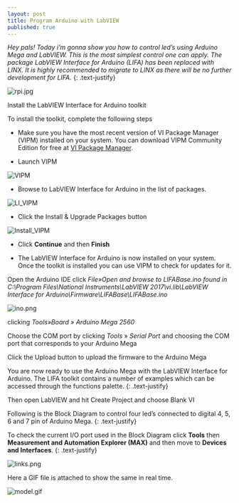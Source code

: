 ```yaml
---
layout: post
title: Program Arduino with LabVIEW
published: true
---
```

_Hey pals! Today i’m gonna show you how to control led’s using Arduino Mega and LabVIEW. This is the most simplest control one can apply. The package LabVIEW Interface for Arduino (LIFA) has been replaced with LINX. It is highly recommended to migrate to LINX as there will be no further development for LIFA._
{: .text-justify}


![rpi.jpg](https://lh5.googleusercontent.com/rMrwiIUCbjJDHjX-SuourIGFDhv0_ELL3-zuwPNcch_FQ1raL02kk6t1JC4OG_bco_4=w2400)
<!--more-->


Install the LabVIEW Interface for Arduino toolkit

To install the toolkit, complete the following steps

- Make sure you have the most recent version of VI Package Manager (VIPM) installed on your system. You can download VIPM Community Edition for free at [VI Package Manager](https://www.vipm.io/).

- Launch VIPM


![VIPM](https://lh3.googleusercontent.com/xm5IQE8QzrlL2vqQAUnmZXbRK16rCgzgSGclK4lEozd1qqo2EgTK6pKU-J4Gg1IrfTY=w2400)


- Browse to LabVIEW Interface for Arduino in the list of packages.


![LI_VIPM](https://lh5.googleusercontent.com/vQuuxm2VOQH_mqdjTJd-Gaxt6O6gZQ2M5rrvABGoncpidgamMK0sIdyc9aBpM1i-ejA=w2400)


- Click the Install & Upgrade Packages button


![Install_VIPM](https://lh3.googleusercontent.com/ZWm6wSTdIflRE2_4lFCdIv1mh_D-PQA1wOB7m33OOXUohSL9hbtq3xC0_2G9X0L5uMo=w2400)


- Click **Continue** and then **Finish**

- The LabVIEW Interface for Arduino is now installed on your system. Once the toolkit is installed you can use VIPM to check for updates for it.

Open the Arduino IDE click 
_File»Open and browse to LIFABase.ino found in C:\Program Files\National Instruments\LabVIEW 2017\vi.lib\LabVIEW Interface for Arduino\Firmware\LIFABase\LIFABase.ino_


![ino.png](https://lh5.googleusercontent.com/7hGPMKuMzqjFj_97_fjogWabfOB58EHUeLE0PSvdQpiDckOTNZR_cr_MEk1EkfR0enQ=w2400)


clicking _Tools»Board » Arduino Mega 2560_

Choose the COM port by clicking _Tools_ » _Serial Port_ and choosing the COM port that corresponds to your Arduino Mega

Click the Upload button to upload the firmware to the Arduino Mega

You are now ready to use the Arduino Mega with the LabVIEW Interface for Arduino. The LIFA toolkit contains a number of examples which can be accessed through the functions palette.
{: .text-justify}

Then open LabVIEW and hit Create Project and choose Blank VI

Following is the Block Diagram to control four led’s connected to digital 4, 5, 6 and 7 pin of Arduino Mega.
{: .text-justify}

To check the current I/O port used in the Block Diagram click **Tools** then **Measurement and Automation Explorer (MAX)** and then move to **Devices and Interfaces**.
{: .text-justify}


![links.png](https://lh3.googleusercontent.com/CzVg89QTWkYL1MYTr2YniCktnb5H41OtdCix2vECSkLiFttdHvF4qYGVugdMHlhUqdQ=w2400)


Here a GIF file is attached to show the same in real time.


![model.gif](https://lh3.googleusercontent.com/6ajv_9Jw2YkjXjKJvsSGfUqRv21tG9VfkYI-laEFmNT9nmspL28B2eWZ8gSwauEAFW0=w2400)
